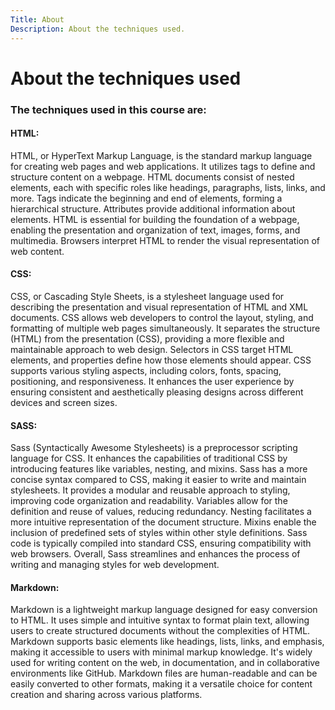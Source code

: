 ```yaml
---
Title: About
Description: About the techniques used.
---
```


# About the techniques used

### The techniques used in this course are:

#### HTML:
HTML, or HyperText Markup Language, is the standard markup language for creating web pages and web applications. It utilizes tags to define and structure content on a webpage. HTML documents consist of nested elements, each with specific roles like headings, paragraphs, lists, links, and more. Tags indicate the beginning and end of elements, forming a hierarchical structure. Attributes provide additional information about elements. HTML is essential for building the foundation of a webpage, enabling the presentation and organization of text, images, forms, and multimedia. Browsers interpret HTML to render the visual representation of web content.

#### CSS:
CSS, or Cascading Style Sheets, is a stylesheet language used for describing the presentation and visual representation of HTML and XML documents. CSS allows web developers to control the layout, styling, and formatting of multiple web pages simultaneously. It separates the structure (HTML) from the presentation (CSS), providing a more flexible and maintainable approach to web design. Selectors in CSS target HTML elements, and properties define how those elements should appear. CSS supports various styling aspects, including colors, fonts, spacing, positioning, and responsiveness. It enhances the user experience by ensuring consistent and aesthetically pleasing designs across different devices and screen sizes.

#### SASS:
Sass (Syntactically Awesome Stylesheets) is a preprocessor scripting language for CSS. It enhances the capabilities of traditional CSS by introducing features like variables, nesting, and mixins. Sass has a more concise syntax compared to CSS, making it easier to write and maintain stylesheets. It provides a modular and reusable approach to styling, improving code organization and readability. Variables allow for the definition and reuse of values, reducing redundancy. Nesting facilitates a more intuitive representation of the document structure. Mixins enable the inclusion of predefined sets of styles within other style definitions. Sass code is typically compiled into standard CSS, ensuring compatibility with web browsers. Overall, Sass streamlines and enhances the process of writing and managing styles for web development.

#### Markdown: 
Markdown is a lightweight markup language designed for easy conversion to HTML. It uses simple and intuitive syntax to format plain text, allowing users to create structured documents without the complexities of HTML. Markdown supports basic elements like headings, lists, links, and emphasis, making it accessible to users with minimal markup knowledge. It's widely used for writing content on the web, in documentation, and in collaborative environments like GitHub. Markdown files are human-readable and can be easily converted to other formats, making it a versatile choice for content creation and sharing across various platforms. 